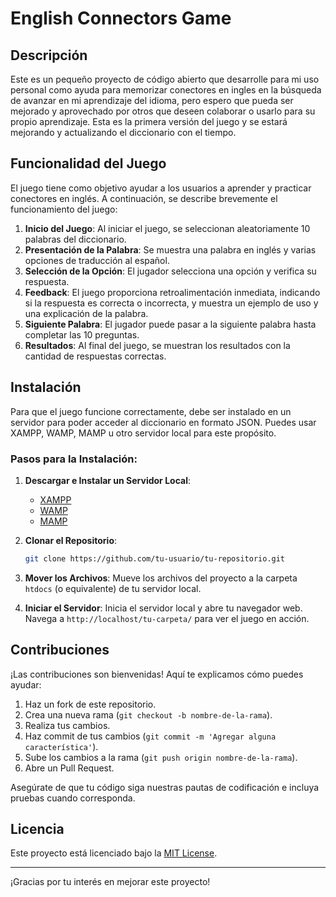 # English Connectors Game

## Descripción

Este es un pequeño proyecto de código abierto que desarrolle para mi uso personal como ayuda para memorizar conectores en ingles en la búsqueda de avanzar en mi aprendizaje del idioma, pero espero que pueda ser mejorado y aprovechado por otros que deseen colaborar o usarlo para su propio aprendizaje. Esta es la primera versión del juego y se estará mejorando y actualizando el diccionario con el tiempo.

## Funcionalidad del Juego

El juego tiene como objetivo ayudar a los usuarios a aprender y practicar conectores en inglés. A continuación, se describe brevemente el funcionamiento del juego:

1. **Inicio del Juego**: Al iniciar el juego, se seleccionan aleatoriamente 10 palabras del diccionario.
2. **Presentación de la Palabra**: Se muestra una palabra en inglés y varias opciones de traducción al español.
3. **Selección de la Opción**: El jugador selecciona una opción y verifica su respuesta.
4. **Feedback**: El juego proporciona retroalimentación inmediata, indicando si la respuesta es correcta o incorrecta, y muestra un ejemplo de uso y una explicación de la palabra.
5. **Siguiente Palabra**: El jugador puede pasar a la siguiente palabra hasta completar las 10 preguntas.
6. **Resultados**: Al final del juego, se muestran los resultados con la cantidad de respuestas correctas.

## Instalación

Para que el juego funcione correctamente, debe ser instalado en un servidor para poder acceder al diccionario en formato JSON. Puedes usar XAMPP, WAMP, MAMP u otro servidor local para este propósito.

### Pasos para la Instalación:

1. **Descargar e Instalar un Servidor Local**:
    - [XAMPP](https://www.apachefriends.org/index.html)
    - [WAMP](http://www.wampserver.com/en/)
    - [MAMP](https://www.mamp.info/en/)

2. **Clonar el Repositorio**:
    ```sh
    git clone https://github.com/tu-usuario/tu-repositorio.git
    ```

3. **Mover los Archivos**:
    Mueve los archivos del proyecto a la carpeta `htdocs` (o equivalente) de tu servidor local.

4. **Iniciar el Servidor**:
    Inicia el servidor local y abre tu navegador web. Navega a `http://localhost/tu-carpeta/` para ver el juego en acción.

## Contribuciones

¡Las contribuciones son bienvenidas! Aquí te explicamos cómo puedes ayudar:

1. Haz un fork de este repositorio.
2. Crea una nueva rama (`git checkout -b nombre-de-la-rama`).
3. Realiza tus cambios.
4. Haz commit de tus cambios (`git commit -m 'Agregar alguna característica'`).
5. Sube los cambios a la rama (`git push origin nombre-de-la-rama`).
6. Abre un Pull Request.

Asegúrate de que tu código siga nuestras pautas de codificación e incluya pruebas cuando corresponda.

## Licencia

Este proyecto está licenciado bajo la [MIT License](LICENSE.md).

---

¡Gracias por tu interés en mejorar este proyecto!

